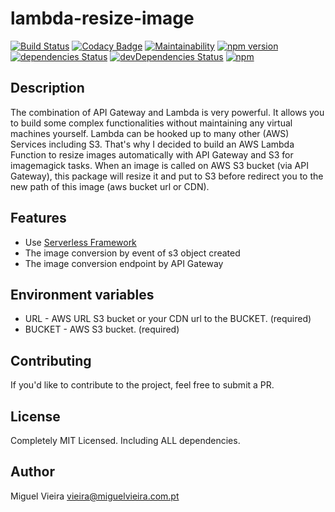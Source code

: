 # lambda-resize-image

[![Build Status](https://travis-ci.org/apoca/lambda-resize-image.svg?branch=master)](https://travis-ci.org/apoca/lambda-resize-image)
[![Codacy Badge](https://api.codacy.com/project/badge/Grade/174785b0f3a249e2a2f8482542e8f557)](https://app.codacy.com/app/apoca/lambda-resize-image?utm_source=github.com&utm_medium=referral&utm_content=apoca/lambda-resize-image&utm_campaign=Badge_Grade_Dashboard)
[![Maintainability](https://api.codeclimate.com/v1/badges/c0bcf34c657a91f453e6/maintainability)](https://codeclimate.com/github/apoca/lambda-resize-image/maintainability)
[![npm version](https://badge.fury.io/js/lambda-resize-image.svg)](https://badge.fury.io/js/lambda-resize-image)
[![dependencies Status](https://david-dm.org/apoca/lambda-resize-image/status.svg)](https://david-dm.org/apoca/lambda-resize-image)
[![devDependencies Status](https://david-dm.org/apoca/lambda-resize-image/dev-status.svg)](https://david-dm.org/apoca/lambda-resize-image?type=dev)
[![npm](https://img.shields.io/npm/l/lambda-images-resizer.svg)]()

## Description

The combination of API Gateway and Lambda is very powerful. It allows you to build some complex functionalities without maintaining any virtual machines yourself. Lambda can be hooked up to many other (AWS) Services including S3. That's why I decided to build an AWS Lambda Function to resize images automatically with API Gateway and S3 for imagemagick tasks. When an image is called on AWS S3 bucket (via API Gateway), this package will resize it and put to S3 before redirect you to the new path of this image (aws bucket url or CDN).

## Features

- Use [Serverless Framework](https://github.com/serverless/serverless#features)
- The image conversion by event of s3 object created
- The image conversion endpoint by API Gateway

## Environment variables

- URL - AWS URL S3 bucket or your CDN url to the BUCKET. (required)
- BUCKET - AWS S3 bucket. (required)

## Contributing

If you'd like to contribute to the project, feel free to submit a PR.

## License

Completely MIT Licensed. Including ALL dependencies.

## Author

Miguel Vieira
<vieira@miguelvieira.com.pt>

